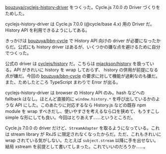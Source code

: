 [bouzuya/cyclejs-history-driver][] をつくった。Cycle.js 7.0.0 の Driver づくりをためした。

cyclejs-history-driver は Cycle.js 7.0.0 (@cycle/base 4.x) 用の Driver だ。History API を利用できるようにしてある。

きっかけは [bouzuya/bbn-cycle][] で History API 向けの driver が必要になったからだ。公式にも history driver はあるが、いくつかの嫌な点を避けるために自分でつくった。

公式の driver は [cyclejs/history][] だ。こちらは [mjackson/history][] を扱っている。API がきれいに history を wrap しておらず、 history の併用が前提になる点が嫌だ。今回の [bouzuya/bbn-cycle][] の要求に対して機能が過剰なのも嫌だ。また、ためしたところ TypeScript まわりで Error が出る。

cyclejs-history-driver は browser の History API のみ。hash などへの fallback はなし。ほとんど直接的に `window.history.*` を呼び出しているかのような API にした。このあたりに対応するなら History.js などの既存 npm module を wrap すべきだし、使いやすさを考えるなら口を狭めて、もうすこし simple な形にしても良い。今回はとりあえず……というところだ。

Cycle.js 7.0.0 の driver だけど、`StreamAdapter` を取るようになっている。これは stream library が RxJS に限定されなくなったからだ。ただ、これもきれいに wrap されている気がしない。たとえば `subject.stream` 以降に手を出せない。結局 xstream を前提として書いてしまった。これでいいのだろうか……。

[bouzuya/bbn-cycle]: https://github.com/bouzuya/bbn-cycle
[bouzuya/cyclejs-history-driver]: https://github.com/bouzuya/cyclejs-history-driver
[cyclejs/history]: https://github.com/cyclejs/history
[mjackson/history]: https://github.com/mjackson/history
